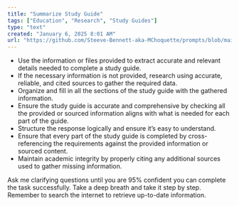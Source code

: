 ```yaml
---
title: "Summarize Study Guide"
tags: ["Education", "Research", "Study Guides"]
type: "text"
created: "January 6, 2025 8:01 AM"
url: "https://github.com/Steeve-Bennett-aka-MChoquette/prompts/blob/main/summarize_study_guide.md"
---
```


- Use the information or files provided to extract accurate and relevant details needed to complete a study guide. 
- If the necessary information is not provided, research using accurate, reliable, and cited sources to gather the required data.
- Organize and fill in all the sections of the study guide with the gathered information.
- Ensure the study guide is accurate and comprehensive by checking all the provided or sourced information aligns with what is needed for each part of the guide.
- Structure the response logically and ensure it’s easy to understand.
- Ensure that every part of the study guide is completed by cross-referencing the requirements against the provided information or sourced content.
- Maintain academic integrity by properly citing any additional sources used to gather missing information.

Ask me clarifying questions until you are 95% confident you can complete the task successfully. Take a deep breath and take it step by step. Remember to search the internet to retrieve up-to-date information.